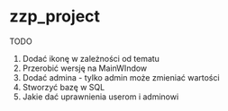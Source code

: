 # zzp_project


TODO 
1) Dodać ikonę w zależności od tematu
3) Przerobić wersję na MainWIndow
5) Dodać admina - tylko admin może zmieniać wartości
6) Stworzyć bazę w SQL
7) Jakie dać uprawnienia userom i adminowi